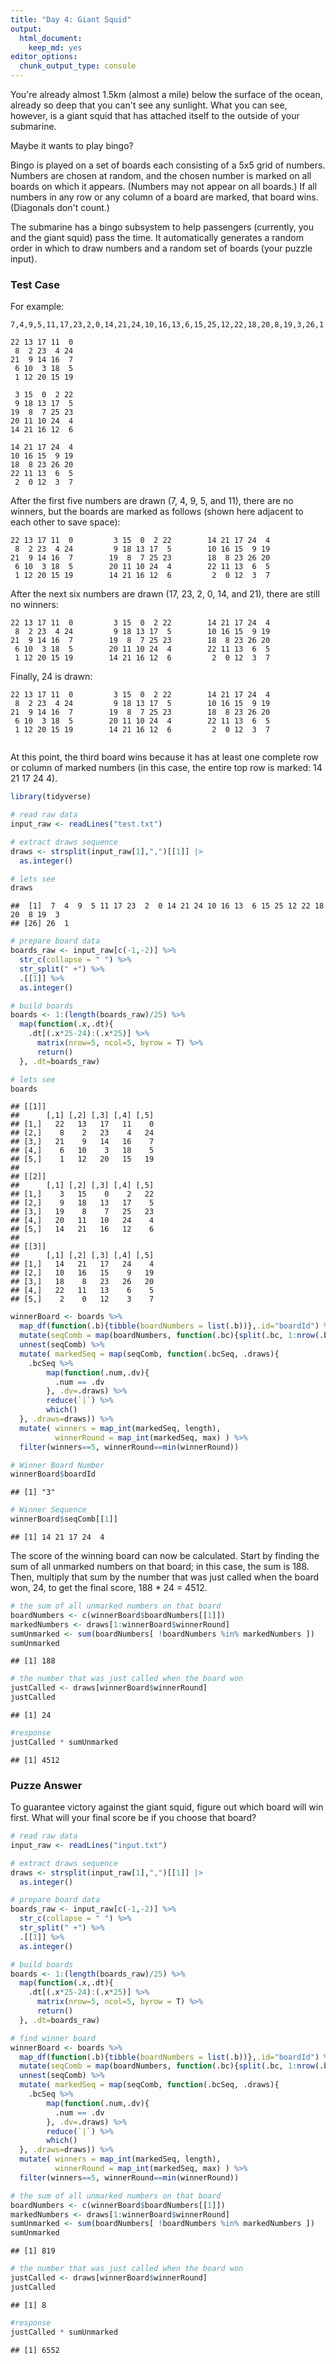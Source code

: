 ```yaml
---
title: "Day 4: Giant Squid"
output:
  html_document:
    keep_md: yes
editor_options: 
  chunk_output_type: console
---
```


You're already almost 1.5km (almost a mile) below the surface of the ocean, already so deep that you can't see any sunlight. What you can see, however, is a giant squid that has attached itself to the outside of your submarine.

Maybe it wants to play bingo?

Bingo is played on a set of boards each consisting of a 5x5 grid of numbers. Numbers are chosen at random, and the chosen number is marked on all boards on which it appears. (Numbers may not appear on all boards.) If all numbers in any row or any column of a board are marked, that board wins. (Diagonals don't count.)

The submarine has a bingo subsystem to help passengers (currently, you and the giant squid) pass the time. It automatically generates a random order in which to draw numbers and a random set of boards (your puzzle input). 

### Test Case

For example:

```
7,4,9,5,11,17,23,2,0,14,21,24,10,16,13,6,15,25,12,22,18,20,8,19,3,26,1

22 13 17 11  0
 8  2 23  4 24
21  9 14 16  7
 6 10  3 18  5
 1 12 20 15 19

 3 15  0  2 22
 9 18 13 17  5
19  8  7 25 23
20 11 10 24  4
14 21 16 12  6

14 21 17 24  4
10 16 15  9 19
18  8 23 26 20
22 11 13  6  5
 2  0 12  3  7
```

After the first five numbers are drawn (7, 4, 9, 5, and 11), there are no winners, but the boards are marked as follows (shown here adjacent to each other to save space):

```
22 13 17 11  0         3 15  0  2 22        14 21 17 24  4
 8  2 23  4 24         9 18 13 17  5        10 16 15  9 19
21  9 14 16  7        19  8  7 25 23        18  8 23 26 20
 6 10  3 18  5        20 11 10 24  4        22 11 13  6  5
 1 12 20 15 19        14 21 16 12  6         2  0 12  3  7
```
After the next six numbers are drawn (17, 23, 2, 0, 14, and 21), there are still no winners:

```
22 13 17 11  0         3 15  0  2 22        14 21 17 24  4
 8  2 23  4 24         9 18 13 17  5        10 16 15  9 19
21  9 14 16  7        19  8  7 25 23        18  8 23 26 20
 6 10  3 18  5        20 11 10 24  4        22 11 13  6  5
 1 12 20 15 19        14 21 16 12  6         2  0 12  3  7
```

Finally, 24 is drawn:

```
22 13 17 11  0         3 15  0  2 22        14 21 17 24  4
 8  2 23  4 24         9 18 13 17  5        10 16 15  9 19
21  9 14 16  7        19  8  7 25 23        18  8 23 26 20
 6 10  3 18  5        20 11 10 24  4        22 11 13  6  5
 1 12 20 15 19        14 21 16 12  6         2  0 12  3  7
 
```

At this point, the third board wins because it has at least one complete row or column of marked numbers (in this case, the entire top row is marked: 14 21 17 24 4).


```r
library(tidyverse)

# read raw data
input_raw <- readLines("test.txt")

# extract draws sequence
draws <- strsplit(input_raw[1],",")[[1]] |> 
  as.integer()

# lets see
draws
```

```
##  [1]  7  4  9  5 11 17 23  2  0 14 21 24 10 16 13  6 15 25 12 22 18 20  8 19  3
## [26] 26  1
```

```r
# prepare board data
boards_raw <- input_raw[c(-1,-2)] %>% 
  str_c(collapse = " ") %>% 
  str_split(" +") %>% 
  .[[1]] %>% 
  as.integer()

# build boards
boards <- 1:(length(boards_raw)/25) %>% 
  map(function(.x,.dt){
    .dt[(.x*25-24):(.x*25)] %>% 
      matrix(nrow=5, ncol=5, byrow = T) %>% 
      return()
  }, .dt=boards_raw)

# lets see
boards
```

```
## [[1]]
##      [,1] [,2] [,3] [,4] [,5]
## [1,]   22   13   17   11    0
## [2,]    8    2   23    4   24
## [3,]   21    9   14   16    7
## [4,]    6   10    3   18    5
## [5,]    1   12   20   15   19
## 
## [[2]]
##      [,1] [,2] [,3] [,4] [,5]
## [1,]    3   15    0    2   22
## [2,]    9   18   13   17    5
## [3,]   19    8    7   25   23
## [4,]   20   11   10   24    4
## [5,]   14   21   16   12    6
## 
## [[3]]
##      [,1] [,2] [,3] [,4] [,5]
## [1,]   14   21   17   24    4
## [2,]   10   16   15    9   19
## [3,]   18    8   23   26   20
## [4,]   22   11   13    6    5
## [5,]    2    0   12    3    7
```

```r
winnerBoard <- boards %>% 
  map_df(function(.b){tibble(boardNumbers = list(.b))},.id="boardId") %>% 
  mutate(seqComb = map(boardNumbers, function(.bc){split(.bc, 1:nrow(.bc))})) %>% 
  unnest(seqComb) %>% 
  mutate( markedSeq = map(seqComb, function(.bcSeq, .draws){
    .bcSeq %>% 
        map(function(.num,.dv){
          .num == .dv
        }, .dv=.draws) %>% 
        reduce(`|`) %>% 
        which()
  }, .draws=draws)) %>% 
  mutate( winners = map_int(markedSeq, length),
          winnerRound = map_int(markedSeq, max) ) %>% 
  filter(winners==5, winnerRound==min(winnerRound))

# Winner Board Number
winnerBoard$boardId
```

```
## [1] "3"
```

```r
# Winner Sequence
winnerBoard$seqComb[[1]]
```

```
## [1] 14 21 17 24  4
```

The score of the winning board can now be calculated. Start by finding the sum of all unmarked numbers on that board; in this case, the sum is 188. Then, multiply that sum by the number that was just called when the board won, 24, to get the final score, 188 * 24 = 4512.


```r
# the sum of all unmarked numbers on that board
boardNumbers <- c(winnerBoard$boardNumbers[[1]]) 
markedNumbers <- draws[1:winnerBoard$winnerRound]
sumUnmarked <- sum(boardNumbers[ !boardNumbers %in% markedNumbers ])
sumUnmarked
```

```
## [1] 188
```

```r
# the number that was just called when the board won
justCalled <- draws[winnerBoard$winnerRound]
justCalled
```

```
## [1] 24
```

```r
#response
justCalled * sumUnmarked
```

```
## [1] 4512
```

### Puzze Answer

To guarantee victory against the giant squid, figure out which board will win first. What will your final score be if you choose that board?


```r
# read raw data
input_raw <- readLines("input.txt")

# extract draws sequence
draws <- strsplit(input_raw[1],",")[[1]] |> 
  as.integer()

# prepare board data
boards_raw <- input_raw[c(-1,-2)] %>% 
  str_c(collapse = " ") %>% 
  str_split(" +") %>% 
  .[[1]] %>% 
  as.integer()

# build boards
boards <- 1:(length(boards_raw)/25) %>% 
  map(function(.x,.dt){
    .dt[(.x*25-24):(.x*25)] %>% 
      matrix(nrow=5, ncol=5, byrow = T) %>% 
      return()
  }, .dt=boards_raw)

# find winner board
winnerBoard <- boards %>% 
  map_df(function(.b){tibble(boardNumbers = list(.b))},.id="boardId") %>% 
  mutate(seqComb = map(boardNumbers, function(.bc){split(.bc, 1:nrow(.bc))})) %>% 
  unnest(seqComb) %>% 
  mutate( markedSeq = map(seqComb, function(.bcSeq, .draws){
    .bcSeq %>% 
        map(function(.num,.dv){
          .num == .dv
        }, .dv=.draws) %>% 
        reduce(`|`) %>% 
        which()
  }, .draws=draws)) %>% 
  mutate( winners = map_int(markedSeq, length),
          winnerRound = map_int(markedSeq, max) ) %>% 
  filter(winners==5, winnerRound==min(winnerRound))

# the sum of all unmarked numbers on that board
boardNumbers <- c(winnerBoard$boardNumbers[[1]]) 
markedNumbers <- draws[1:winnerBoard$winnerRound]
sumUnmarked <- sum(boardNumbers[ !boardNumbers %in% markedNumbers ])
sumUnmarked
```

```
## [1] 819
```

```r
# the number that was just called when the board won
justCalled <- draws[winnerBoard$winnerRound]
justCalled
```

```
## [1] 8
```

```r
#response
justCalled * sumUnmarked
```

```
## [1] 6552
```
